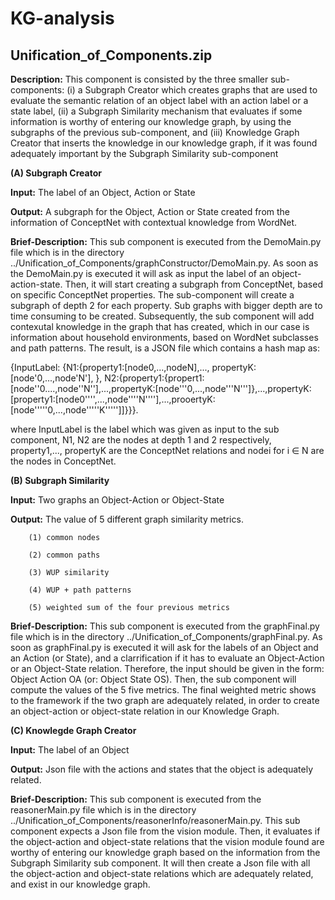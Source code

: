 # KG-analysis



## Unification_of_Components.zip

**Description:** This component is consisted by the three smaller sub-components: (i) a Subgraph Creator which creates graphs that are used to evaluate the semantic relation of an object label with an action label or a state label, (ii) a Subgraph Similarity mechanism that evaluates if some information is worthy of entering our knowledge graph, by using the subgraphs of the previous sub-component, and (iii) Knowledge Graph Creator that inserts the knowledge in our knowledge graph, if it was found adequately important by the Subgraph Similarity sub-component


**(A) Subgraph Creator**

**Input:** The label of an Object, Action or State

**Output:** A subgraph for the Object, Action or State created from the information of ConceptNet with contextual knowledge from WordNet.

**Brief-Description:**
This sub component is executed from the DemoMain.py file which is in the directory ../Unification_of_Components/graphConstructor/DemoMain.py. As soon as the DemoMain.py is executed it will ask as input the label of an object-action-state. Then, it will start creating a subgraph from ConceptNet, based on specific ConceptNet properties. The sub-component will create a subgraph of depth 2 for each property. Sub graphs with bigger depth are to time consuming to be created. Subsequently, the sub component will add contexutal knowledge in the graph that has created, which in our case is information about household environments, based on WordNet subclasses and path patterns. The result, is a JSON file which contains a hash map as:

{InputLabel:
{N1:{property1:[node0,...,nodeN],..., propertyK:[node'0,...,node'N'], }, 
N2:{property1:{propert1:[node''0....,node''N''],...,propertyK:[node'''0,...,node'''N''']},...,propertyK:[property1:[node0'''',...,node''''N''''],...,prooertyK:[node'''''0,...,node'''''K''''']]}}}.

where InputLabel is the label which was given as input to the sub component, N1, N2 are the nodes at depth 1 and 2 respectively, property1,..., propertyK are the ConceptNet relations and nodei for i ∈ N are the nodes in ConceptNet.

**(B) Subgraph Similarity**

**Input:** Two graphs an Object-Action or Object-State

**Output:** The value of 5 different graph similarity metrics.

        (1) common nodes 
        
        (2) common paths
        
        (3) WUP similarity
        
        (4) WUP + path patterns
        
        (5) weighted sum of the four previous metrics
        
**Brief-Description:**
This sub component is executed from the graphFinal.py file which is in the directory ../Unification_of_Components/graphFinal.py. As soon as graphFinal.py is executed it will ask for the labels of an Object and an Action (or State), and a clarrification if it has to evaluate an Object-Action or an Object-State relation. Therefore, the input should be given in the form: Object Action OA (or: Object State OS). Then, the sub component will compute the values of the 5 five metrics. The final weighted metric shows to the framework if the two graph are adequately related, in order to create an object-action or object-state relation in our Knowledge Graph.

**(C) Knowlegde Graph Creator**

**Input:** The label of an Object

**Output:** Json file with the actions and states that the object is adequately related.

**Brief-Description:**
This sub component is executed from the reasonerMain.py file which is in the directory ../Unification_of_Components/reasonerInfo/reasonerMain.py. This sub component expects a Json file from the vision module. Then, it evaluates if the object-action and object-state relations that the vision module found are worthy of entering our knowledge graph based on the information from the Subgraph Similarity sub component. It will then create a Json file with all the object-action and object-state relations which are adequately related, and exist in our knowledge graph.
